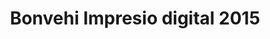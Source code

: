 ---
title: "Bonvehi Impresio digital 2015"
url: /barcelona/bonvehi-impresio-digital-2015/
shop: Kopieren
---